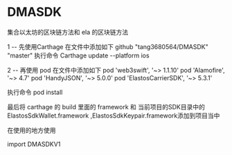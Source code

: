 # DMASDK
集合以太坊的区块链方法和 ela 的区块链方法


1 -- 先使用Carthage
在文件中添加如下
github "tang3680564/DMASDK" "master"
执行命令
Carthage update --platform ios

2 -- 再使用 pod
在文件中添加如下
    pod 'web3swift', '~> 1.1.10'
    pod 'Alamofire', '~> 4.7'
    pod 'HandyJSON', '~> 5.0.0'
    pod 'ElastosCarrierSDK', '~> 5.3.1'
    
执行命令
pod install

最后将 carthage 的 build 里面的 framework 和 当前项目的SDK目录中的ElastosSdkWallet.framework ,ElastosSdkKeypair.framework添加到项目当中

在使用的地方使用

import DMASDKV1
